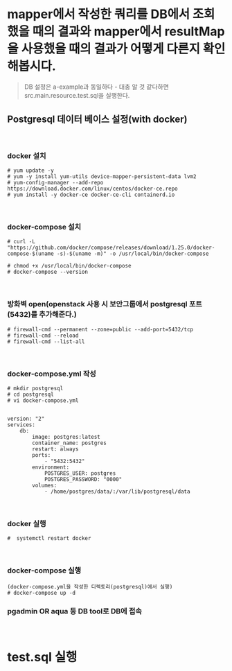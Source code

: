# mapper에서 작성한 쿼리를 DB에서 조회했을 때의 결과와 mapper에서 resultMap을 사용했을 때의 결과가 어떻게 다른지 확인해봅시다.

> DB 설정은 a-example과 동일하다 - 대충 알 것 같다하면 src.main.resource.test.sql을 실행한다.

## Postgresql 데이터 베이스 설정(with docker)

<br>

### docker 설치

```
# yum update -y
# yum -y install yum-utils device-mapper-persistent-data lvm2
# yum-config-manager --add-repo https://download.docker.com/linux/centos/docker-ce.repo 
# yum install -y docker-ce docker-ce-cli containerd.io
```

<br>

### docker-compose 설치
```
# curl -L "https://github.com/docker/compose/releases/download/1.25.0/docker-compose-$(uname -s)-$(uname -m)" -o /usr/local/bin/docker-compose

# chmod +x /usr/local/bin/docker-compose
# docker-compose --version
```

<br>

### 방화벽 open(openstack 사용 시 보안그룹에서 postgresql 포트(5432)를 추가해준다.)
```
# firewall-cmd --permanent --zone=public --add-port=5432/tcp
# firewall-cmd --reload
# firewall-cmd --list-all
```

<br>

### docker-compose.yml 작성
```
# mkdir postgresql
# cd postgresql
# vi docker-compose.yml


version: "2"
services:
    db:
        image: postgres:latest
        container_name: postgres
        restart: always
        ports:
            - "5432:5432"
        environment:
            POSTGRES_USER: postgres
            POSTGRES_PASSWORD: "0000"
        volumes:
            - /home/postgres/data/:/var/lib/postgresql/data

```

<br>

### docker 실행

```
#  systemctl restart docker
```

<br>

### docker-compose 실행

```
(docker-compose.yml을 작성한 디렉토리(postgresql)에서 실행)
# docker-compose up -d
```

### pgadmin OR aqua 등 DB tool로 DB에 접속

<br>

# test.sql 실행

<br>